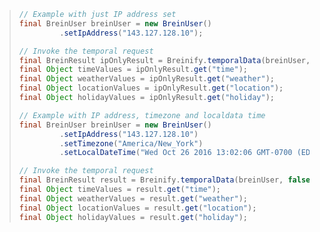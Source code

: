 > ```java
> // Example with just IP address set
> final BreinUser breinUser = new BreinUser()
>          .setIpAddress("143.127.128.10");
> 
> // Invoke the temporal request 
> final BreinResult ipOnlyResult = Breinify.temporalData(breinUser, false);
> final Object timeValues = ipOnlyResult.get("time");
> final Object weatherValues = ipOnlyResult.get("weather");
> final Object locationValues = ipOnlyResult.get("location");
> final Object holidayValues = ipOnlyResult.get("holiday");
>
> // Example with IP address, timezone and localdata time
> final BreinUser breinUser = new BreinUser()
>          .setIpAddress("143.127.128.10")
>          .setTimezone("America/New_York")
>          .setLocalDateTime("Wed Oct 26 2016 13:02:06 GMT-0700 (EDT)");
>
> // Invoke the temporal request
> final BreinResult result = Breinify.temporalData(breinUser, false);
> final Object timeValues = result.get("time");
> final Object weatherValues = result.get("weather");
> final Object locationValues = result.get("location");
> final Object holidayValues = result.get("holiday");
> ```
